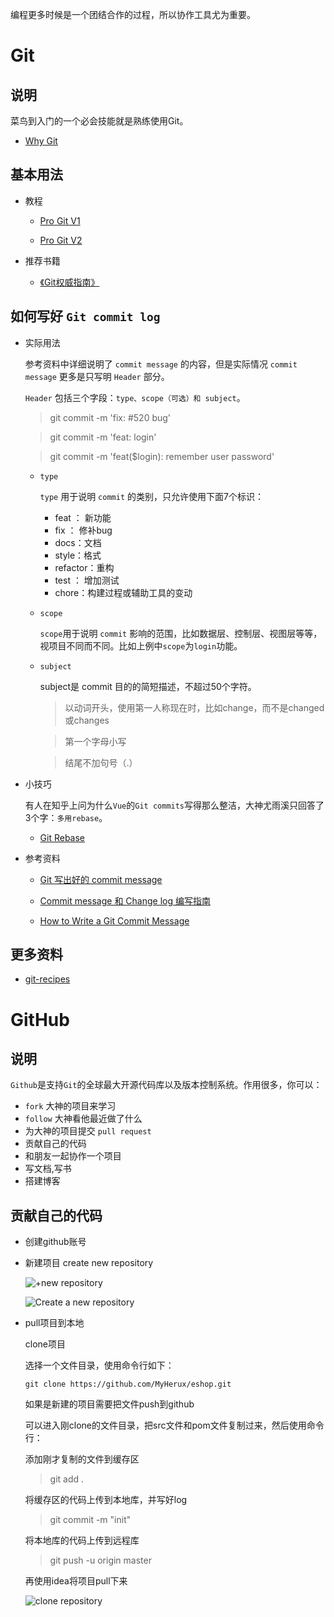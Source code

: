 
编程更多时候是一个团结合作的过程，所以协作工具尤为重要。

# Git

## 说明   

菜鸟到入门的一个必会技能就是熟练使用Git。

- [Why Git](https://github.com/oldratlee/software-practice-miscellany/blob/master/git/README.md)

## 基本用法

- 教程

    - [Pro Git V1](https://git-scm.com/book/zh/v1/)

    - [Pro Git V2](https://git-scm.com/book/zh/v2/)

- 推荐书籍

    - [《Git权威指南》](https://book.douban.com/subject/6526452/)

## 如何写好 `Git commit log`

- 实际用法

    参考资料中详细说明了 `commit message` 的内容，但是实际情况 `commit message` 更多是只写明 `Header` 部分。

    `Header` 包括三个字段：`type、scope（可选）和 subject`。

    > git commit -m 'fix: #520 bug'

    > git commit -m 'feat: login'

    > git commit -m 'feat($login): remember user password'

    - `type`

        `type` 用于说明 `commit` 的类别，只允许使用下面7个标识：

        - feat ： 新功能
        - fix ： 修补bug
        - docs：文档
        - style：格式
        - refactor：重构
        - test ： 增加测试
        - chore：构建过程或辅助工具的变动

    - `scope`

        `scope`用于说明 `commit` 影响的范围，比如数据层、控制层、视图层等等，视项目不同而不同。比如上例中`scope`为`login`功能。

    - `subject`

        subject是 commit 目的的简短描述，不超过50个字符。
        > 以动词开头，使用第一人称现在时，比如change，而不是changed或changes

        > 第一个字母小写

        > 结尾不加句号（.）

- 小技巧

    有人在知乎上问为什么`Vue`的`Git commits`写得那么整洁，大神尤雨溪只回答了3个字：`多用rebase`。

    - [Git Rebase](https://git-scm.com/book/zh/v1/Git-%E5%88%86%E6%94%AF-%E5%88%86%E6%94%AF%E7%9A%84%E8%A1%8D%E5%90%88)

- 参考资料

    - [Git 写出好的 commit message](https://ruby-china.org/topics/15737)

    - [Commit message 和 Change log 编写指南](http://www.ruanyifeng.com/blog/2016/01/commit_message_change_log.html)

    - [How to Write a Git Commit Message](https://chris.beams.io/posts/git-commit/)

## 更多资料

- [git-recipes](https://github.com/geeeeeeeeek/git-recipes/wiki)

# GitHub

## 说明

`Github`是支持`Git`的全球最大开源代码库以及版本控制系统。作用很多，你可以：
- `fork` 大神的项目来学习
- `follow` 大神看他最近做了什么
- 为大神的项目提交 `pull request`
- 贡献自己的代码
- 和朋友一起协作一个项目
- 写文档,写书
- 搭建博客

## 贡献自己的代码

- 创建github账号

- 新建项目 create new repository

  ![+new repository](http://of0qa2hzs.bkt.clouddn.com/1.png)
 
  ![Create a new repository](http://of0qa2hzs.bkt.clouddn.com/2.png)
 
- pull项目到本地

  clone项目

  选择一个文件目录，使用命令行如下：

    ```
    git clone https://github.com/MyHerux/eshop.git
    ```
  
  如果是新建的项目需要把文件push到github
  
  可以进入刚clone的文件目录，把src文件和pom文件复制过来，然后使用命令行：
  
  添加刚才复制的文件到缓存区
  > git add .

  将缓存区的代码上传到本地库，并写好log
  > git commit -m "init"

  将本地库的代码上传到远程库
  > git push -u origin master

  
  再使用idea将项目pull下来
 
  ![clone repository](http://of0qa2hzs.bkt.clouddn.com/3.png)

  